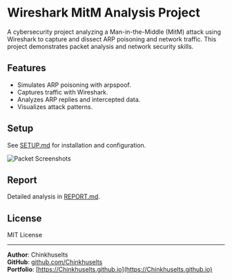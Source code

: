    # Wireshark MitM Analysis Project

   A cybersecurity project analyzing a Man-in-the-Middle (MitM) attack using Wireshark to capture and dissect ARP poisoning and network traffic. This project demonstrates packet analysis and network security skills.

   ## Features
   - Simulates ARP poisoning with arpspoof.
   - Captures traffic with Wireshark.
   - Analyzes ARP replies and intercepted data.
   - Visualizes attack patterns.

   ## Setup
   See [SETUP.md](/SETUP.md) for installation and configuration.

   ![Packet Screenshots](media/)

   ## Report
   Detailed analysis in [REPORT.md](/REPORT.md).

   ## License
   MIT License

   ---

   **Author**: Chinkhuselts  
   **GitHub**: [github.com/Chinkhuselts](https://github.com/Chinkhuselts)  
   **Portfolio**: [https://Chinkhuselts.github.io](https://Chinkhuselts.github.io)
   ```
